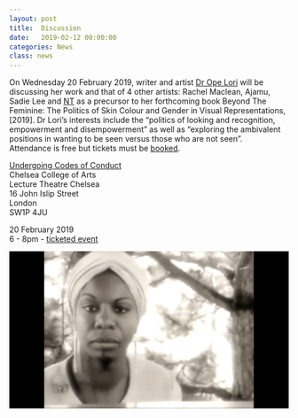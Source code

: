```yaml
---
layout: post
title:  Discussion
date:   2019-02-12 00:00:00
categories: News
class: news
---
```

On Wednesday 20 February 2019, writer and artist <a href="https://www.arts.ac.uk/whats-on/train-open-lecture-dr-ope-lori-undoing-codes-of-conduct" target="_blank">Dr Ope Lori</a> will be discussing her work and that of 4 other artists: Rachel Maclean, Ajamu, Sadie Lee and <a href="http://ntpresents.com" target="_blank">NT</a> as a precursor to her forthcoming book Beyond The Feminine: The Politics of Skin Colour and Gender in Visual Representations, [2019]. Dr Lori’s interests include the “politics of looking and recognition, empowerment and disempowerment” as well as “exploring the ambivalent positions in wanting to be seen versus those who are not seen”.  
Attendance is free but tickets must be <a href="http://events.arts.ac.uk/event/2019/2/20/TrAIN-Open-Lecture-Dr-Ope-Lori-Undoing-Codes-of-Conduct/" target="_blank">booked</a>.

<a href="https://www.arts.ac.uk/whats-on/train-open-lecture-dr-ope-lori-undoing-codes-of-conduct" target="_blank">Undergoing Codes of Conduct</a>  
Chelsea College of Arts  
Lecture Theatre Chelsea  
16 John Islip Street  
London  
SW1P 4JU  

20 February 2019  
6 - 8pm - <a href="http://events.arts.ac.uk/event/2019/2/20/TrAIN-Open-Lecture-Dr-Ope-Lori-Undoing-Codes-of-Conduct/" target="_blank">ticketed event</a>

![Nina Simone image](/assets_posts/she-didnt-become.jpg)  
